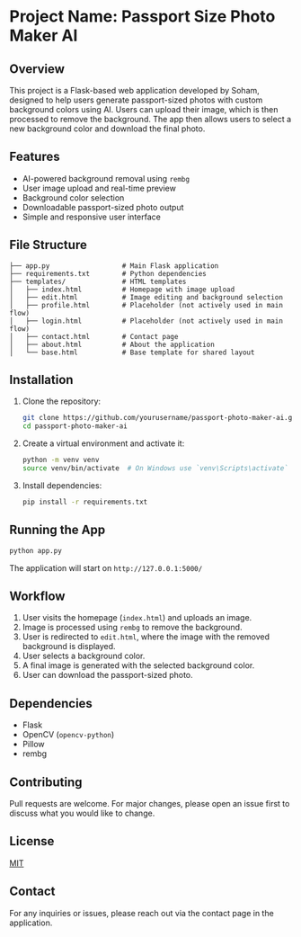 # Project Name: Passport Size Photo Maker AI

## Overview
This project is a Flask-based web application developed by Soham, designed to help users generate passport-sized photos with custom background colors using AI. Users can upload their image, which is then processed to remove the background. The app then allows users to select a new background color and download the final photo.

## Features
- AI-powered background removal using `rembg`
- User image upload and real-time preview
- Background color selection
- Downloadable passport-sized photo output
- Simple and responsive user interface

## File Structure
```
├── app.py                  # Main Flask application
├── requirements.txt        # Python dependencies
├── templates/              # HTML templates
│   ├── index.html          # Homepage with image upload
│   ├── edit.html           # Image editing and background selection
│   ├── profile.html        # Placeholder (not actively used in main flow)
│   ├── login.html          # Placeholder (not actively used in main flow)
│   ├── contact.html        # Contact page
│   ├── about.html          # About the application
│   └── base.html           # Base template for shared layout
```

## Installation
1. Clone the repository:
   ```bash
   git clone https://github.com/yourusername/passport-photo-maker-ai.git
   cd passport-photo-maker-ai
   ```
2. Create a virtual environment and activate it:
   ```bash
   python -m venv venv
   source venv/bin/activate  # On Windows use `venv\Scripts\activate`
   ```
3. Install dependencies:
   ```bash
   pip install -r requirements.txt
   ```

## Running the App
```bash
python app.py
```
The application will start on `http://127.0.0.1:5000/`

## Workflow
1. User visits the homepage (`index.html`) and uploads an image.
2. Image is processed using `rembg` to remove the background.
3. User is redirected to `edit.html`, where the image with the removed background is displayed.
4. User selects a background color.
5. A final image is generated with the selected background color.
6. User can download the passport-sized photo.

## Dependencies
- Flask
- OpenCV (`opencv-python`)
- Pillow
- rembg

## Contributing
Pull requests are welcome. For major changes, please open an issue first to discuss what you would like to change.

## License
[MIT](https://choosealicense.com/licenses/mit/)

## Contact
For any inquiries or issues, please reach out via the contact page in the application.

